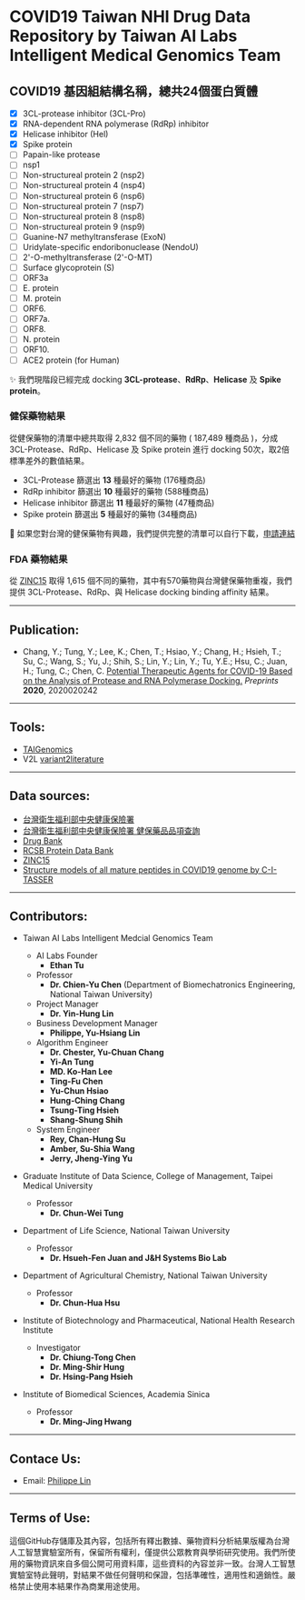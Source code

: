 # COVID19 Taiwan NHI Drug Data Repository by Taiwan AI Labs Intelligent Medical Genomics Team

## COVID19 基因組結構名稱，總共24個蛋白質體
- [x] 3CL-protease inhibitor (3CL-Pro)
- [x] RNA-dependent RNA polymerase (RdRp) inhibitor
- [x] Helicase inhibitor (Hel)
- [x] Spike protein
- [ ] Papain-like protease
- [ ] nsp1
- [ ] Non-structureal protein 2 (nsp2)
- [ ] Non-structureal protein 4 (nsp4)
- [ ] Non-structureal protein 6 (nsp6)
- [ ] Non-structureal protein 7 (nsp7)
- [ ] Non-structureal protein 8 (nsp8)
- [ ] Non-structureal protein 9 (nsp9)
- [ ] Guanine-N7 methyltransferase (ExoN)
- [ ] Uridylate-specific endoribonuclease (NendoU)
- [ ] 2'-O-methyltransferase (2'-O-MT)
- [ ] Surface glycoprotein (S)
- [ ] ORF3a
- [ ] E. protein
- [ ] M. protein
- [ ] ORF6.
- [ ] ORF7a.
- [ ] ORF8.
- [ ] N. protein
- [ ] ORF10.
- [ ] ACE2 protein (for Human)

:sparkles: 我們現階段已經完成 docking **3CL-protease**、**RdRp**、**Helicase** 及 **Spike protein**。

### 健保藥物結果

從健保藥物的清單中總共取得 2,832 個不同的藥物 ( 187,489 種商品 )，分成 3CL-Protease、RdRp、Helicase 及 Spike protein 進行 docking 50次，取2倍標準差外的數值結果。
* 3CL-Protease 篩選出 **13** 種最好的藥物 (176種商品)
* RdRp inhibitor 篩選出 **10** 種最好的藥物 (588種商品)
* Helicase inhibitor 篩選出 **11** 種最好的藥物 (47種商品)
* Spike protein 篩選出 **5** 種最好的藥物 (34種商品)

:pill: 如果您對台灣的健保藥物有興趣，我們提供完整的清單可以自行下載，[申請連結](https://forms.gle/62exURZBf2ZLDYuk9)
 
### FDA 藥物結果
從 [ZINC15](http://zinc15.docking.org/) 取得 1,615 個不同的藥物，其中有570藥物與台灣健保藥物重複，我們提供 3CL-Protease、RdRp、與 Helicase docking binding affinity 結果。

---
## Publication:

* Chang, Y.; Tung, Y.; Lee, K.; Chen, T.; Hsiao, Y.; Chang, H.; Hsieh, T.; Su, C.; Wang, S.; Yu, J.; Shih, S.; Lin, Y.; Lin, Y.; Tu, Y.E.; Hsu, C.; Juan, H.; Tung, C.; Chen, C. [Potential Therapeutic Agents for COVID-19 Based on the Analysis of Protease and RNA Polymerase Docking.](https://www.preprints.org/manuscript/202002.0242/v2) *Preprints* **2020**, 2020020242

---
## Tools:
* [TAIGenomics](https://www.taigenomics.com/console/wuhan/)
* V2L [variant2literature](https://v2l.taigenomics.com/)

---
## Data sources:

* [台灣衛生福利部中央健康保險署](https://www.nhi.gov.tw/QueryN/Query1.aspx)
* [台灣衛生福利部中央健康保險署 健保藥品品項查詢](https://www.nhi.gov.tw/Content_List.aspx?n=238507DCFE832EAE&topn=3FC7D09599D25979)
* [Drug Bank](https://www.drugbank.ca/) 
* [RCSB Protein Data Bank](https://www.rcsb.org/)
* [ZINC15](http://zinc15.docking.org/)
* [Structure models of all mature peptides in COVID19 genome by C-I-TASSER](https://zhanglab.ccmb.med.umich.edu/C-I-TASSER/2019-nCov/)

---
## Contributors:

* Taiwan AI Labs Intelligent Medcial Genomics Team
    * AI Labs Founder
        * **Ethan Tu** 
    * Professor
        * **Dr. Chien-Yu Chen** (Department of Biomechatronics Engineering, National Taiwan University) 
    * Project Manager
        * **Dr. Yin-Hung Lin**
    * Business Development Manager
        * **Philippe, Yu-Hsiang Lin**
    * Algorithm Engineer
        * **Dr. Chester, Yu-Chuan Chang**
        * **Yi-An Tung**
        * **MD. Ko-Han Lee**
        * **Ting-Fu Chen**
        * **Yu-Chun Hsiao**
        * **Hung-Ching Chang**
        * **Tsung-Ting Hsieh**
        * **Shang-Shung Shih**
    * System Engineer
        *  **Rey, Chan-Hung Su**
        *  **Amber, Su-Shia Wang**
        *  **Jerry, Jheng-Ying Yu**

* Graduate Institute of Data Science, College of Management, Taipei Medical University
    * Professor
        * **Dr. Chun-Wei Tung**

* Department of Life Science, National Taiwan University
    * Professor
        * **Dr. Hsueh-Fen Juan and J&H Systems Bio Lab**

* Department of Agricultural Chemistry, National Taiwan University
    * Professor
        * **Dr. Chun-Hua Hsu**

* Institute of Biotechnology and Pharmaceutical, National Health Research Institute
    * Investigator
      * **Dr. Chiung-Tong Chen**
      * **Dr. Ming-Shir Hung**
      * **Dr. Hsing-Pang Hsieh**

* Institute of Biomedical Sciences, Academia Sinica
    * Professor
        * **Dr. Ming-Jing Hwang**

---
## Contace Us:

* Email: [Philippe Lin](philippe.lin@ailabs.tw)

---
## Terms of Use:

這個GitHub存儲庫及其內容，包括所有釋出數據、藥物資料分析結果版權為台灣人工智慧實驗室所有，保留所有權利，僅提供公眾教育與學術研究使用。我們所使用的藥物資訊來自多個公開可用資料庫，這些資料的內容並非一致。台灣人工智慧實驗室特此聲明，對結果不做任何聲明和保證，包括準確性，適用性和適銷性。嚴格禁止使用本結果作為商業用途使用。